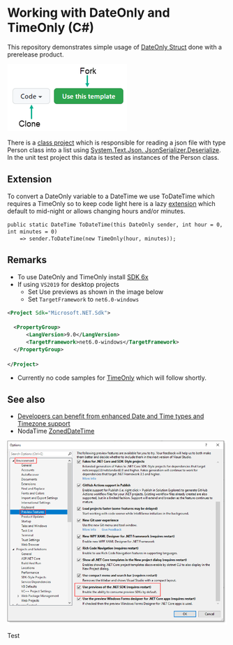 # Working with DateOnly and TimeOnly (C#)

This repository demonstrates simple usage of [DateOnly Struct](https://docs.microsoft.com/en-us/dotnet/api/system.dateonly?view=net-6.0) done with a prerelease product.

![img](assets/CloneOrFork.png)

There is a [class project](https://github.com/karenpayneoregon/dataonly-timeonly/blob/master/FileLibrary/Classes/Operations.cs) which is responsible for reading a json file with type Person class into a list using [System.Text.Json. JsonSerializer.Deserialize](https://docs.microsoft.com/en-us/dotnet/api/system.text.json?view=net-5.0). In the unit test project this data is tested as instances of the Person class.

## Extension

To convert a DateOnly variable to a DateTime we use ToDateTime which requires a TimeOnly so to keep code light here is a lazy [extension](https://github.com/karenpayneoregon/dataonly-timeonly/blob/master/FileLibrary/LanguageExtensions/DateOnlyExtensions.cs) which default to mid-night or allows changing hours and/or minutes.

```charp
public static DateTime ToDateTime(this DateOnly sender, int hour = 0, int minutes = 0)
    => sender.ToDateTime(new TimeOnly(hour, minutes));
```


## Remarks

- To use DateOnly and TimeOnly install [SDK 6x](https://dotnet.microsoft.com/download/dotnet/6.0?WT.mc_id=DT-MVP-5002866)
- If using `VS2019` for desktop projects
  - Set Use previews as shown in the image below
  - Set `TargetFramework` to `net6.0-windows`

```xml
<Project Sdk="Microsoft.NET.Sdk">

  <PropertyGroup>
	  <LangVersion>9.0</LangVersion>
	  <TargetFramework>net6.0-windows</TargetFramework>
  </PropertyGroup>

</Project>
```

- Currently no code samples for [TimeOnly](https://docs.microsoft.com/en-us/dotnet/api/system.timeonly?view=net-6.0) which will follow shortly.

## See also

- [Developers can benefit from enhanced Date and Time types and Timezone support](https://github.com/dotnet/runtime/issues/45318)
- NodaTime [ZonedDateTime](https://nodatime.org/2.4.x/api/NodaTime.ZonedDateTime.html)


![img](assets/figure1.png)

Test